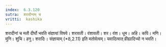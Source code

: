 ```yaml
---
index:  6.3.120
sutra:  शरादीनाम् च
vritti:  kashika 
---
```


शरादीनां च मतौ दीर्घो भवति संज्ञायां विषये। शरावती। वंशावती। शर। वंश। धूम। अहि। कपि। मणि। मुनि। शुचि। हनु। शरादिः। संज्ञायाम् (*8,2.11) इति मतोर्वत्वम्। यवादित्वात् व्रीह्यादिभ्यो न भवति।


